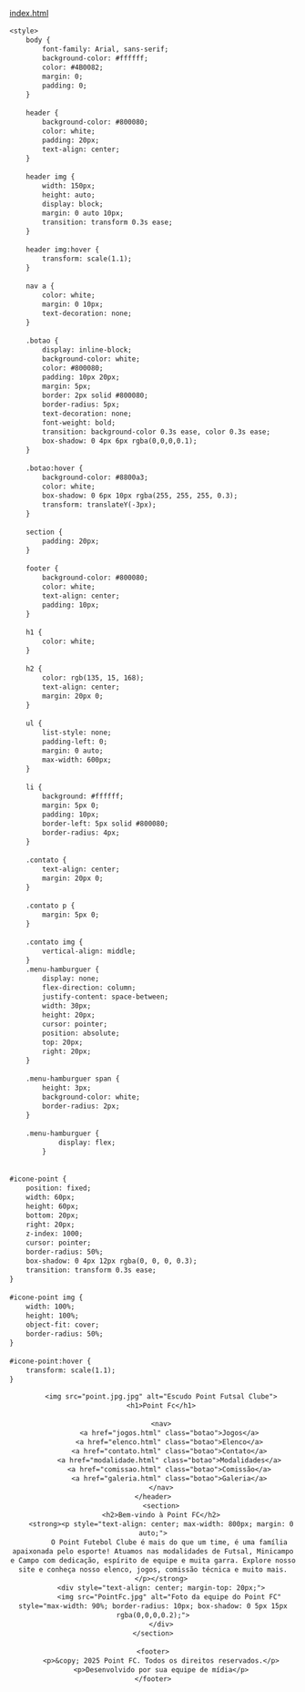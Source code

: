 [index.html](https://github.com/user-attachments/files/22068799/index.html)
<!DOCTYPE html>
<html lang="pt-br">
<head>
  <meta charset="UTF-8">
    <title>Point Fc</title>
    <meta name="viewport" content="width=device-width, initial-scale=1.0">
    <link rel="icon" href="point.jpg.jpg" type="image/png"> <!-- Ícone na aba -->

    <style>
        body {
            font-family: Arial, sans-serif;
            background-color: #ffffff;
            color: #4B0082;
            margin: 0;
            padding: 0;
        }

        header {
            background-color: #800080;
            color: white;
            padding: 20px;
            text-align: center;
        }

        header img {
            width: 150px;
            height: auto;
            display: block;
            margin: 0 auto 10px;
            transition: transform 0.3s ease;
        }

        header img:hover {
            transform: scale(1.1);
        }

        nav a {
            color: white;
            margin: 0 10px;
            text-decoration: none;
        }

        .botao {
            display: inline-block;
            background-color: white;
            color: #800080;
            padding: 10px 20px;
            margin: 5px;
            border: 2px solid #800080;
            border-radius: 5px;
            text-decoration: none;
            font-weight: bold;
            transition: background-color 0.3s ease, color 0.3s ease;
            box-shadow: 0 4px 6px rgba(0,0,0,0.1);
        }

        .botao:hover {
            background-color: #8800a3;
            color: white;
            box-shadow: 0 6px 10px rgba(255, 255, 255, 0.3);
            transform: translateY(-3px);
        }

        section {
            padding: 20px;
        }

        footer {
            background-color: #800080;
            color: white;
            text-align: center;
            padding: 10px;
        }

        h1 {
            color: white;
        }

        h2 {
            color: rgb(135, 15, 168);
            text-align: center;
            margin: 20px 0;
        }

        ul {
            list-style: none;
            padding-left: 0;
            margin: 0 auto;
            max-width: 600px;
        }

        li {
            background: #ffffff;
            margin: 5px 0;
            padding: 10px;
            border-left: 5px solid #800080;
            border-radius: 4px;
        }

        .contato {
            text-align: center;
            margin: 20px 0;
        }

        .contato p {
            margin: 5px 0;
        }

        .contato img {
            vertical-align: middle;
        }
        .menu-hamburguer {
            display: none;
            flex-direction: column;
            justify-content: space-between;
            width: 30px;
            height: 20px;
            cursor: pointer;
            position: absolute;
            top: 20px;
            right: 20px;
        }

        .menu-hamburguer span {
            height: 3px;
            background-color: white;
            border-radius: 2px;
        }

        .menu-hamburguer {
                display: flex;
            }

        
    #icone-point {
        position: fixed;
        width: 60px;
        height: 60px;
        bottom: 20px;
        right: 20px;
        z-index: 1000;
        cursor: pointer;
        border-radius: 50%;
        box-shadow: 0 4px 12px rgba(0, 0, 0, 0.3);
        transition: transform 0.3s ease;
    }

    #icone-point img {
        width: 100%;
        height: 100%;
        object-fit: cover;
        border-radius: 50%;
    }

    #icone-point:hover {
        transform: scale(1.1);
    }
</style>


</head>
<body>
    <header>
    
        <img src="point.jpg.jpg" alt="Escudo Point Futsal Clube">
        <h1>Point Fc</h1>
        
        <nav>
            <a href="jogos.html" class="botao">Jogos</a>
            <a href="elenco.html" class="botao">Elenco</a>
            <a href="contato.html" class="botao">Contato</a>
            <a href="modalidade.html" class="botao">Modalidades</a>
            <a href="comissao.html" class="botao">Comissão</a>
            <a href="galeria.html" class="botao">Galeria</a>
        </nav>
    </header>
        <section>
        <h2>Bem-vindo à Point FC</h2>
        <strong><p style="text-align: center; max-width: 800px; margin: 0 auto;">
            O Point Futebol Clube é mais do que um time, é uma família apaixonada pelo esporte! Atuamos nas modalidades de Futsal, Minicampo e Campo com dedicação, espírito de equipe e muita garra. Explore nosso site e conheça nosso elenco, jogos, comissão técnica e muito mais.
        </p></strong>
        <div style="text-align: center; margin-top: 20px;">
            <img src="PointFc.jpg" alt="Foto da equipe do Point FC" style="max-width: 90%; border-radius: 10px; box-shadow: 0 5px 15px rgba(0,0,0,0.2);">
        </div>
    </section>

    <footer>
        <p>&copy; 2025 Point FC. Todos os direitos reservados.</p>
        <p>Desenvolvido por sua equipe de mídia</p>
    </footer>
</body>
</html>


